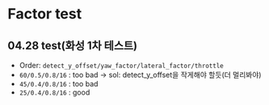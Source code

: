 # Factor test

## 04.28 test(화성 1차 테스트)
* Order: `detect_y_offset/yaw_factor/lateral_factor/throttle`
* `60/0.5/0.8/16` : too bad -> sol: detect_y_offset을 작게해야 할듯(더 멀리봐야)
* `45/0.4/0.8/16` : too bad
* `25/0.4/0.8/16` : good 
